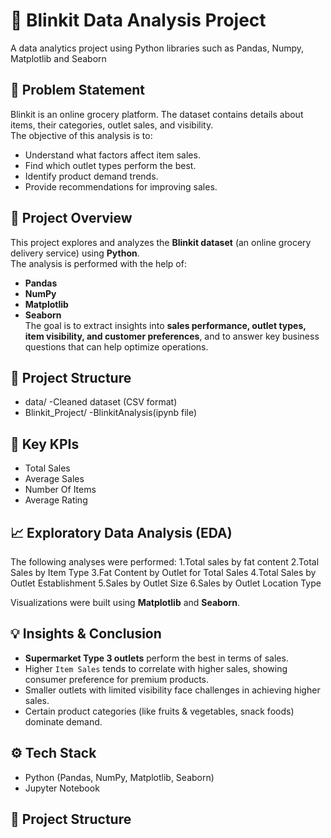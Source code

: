 # 🛒 Blinkit Data Analysis Project
A data analytics project using Python libraries such as Pandas, Numpy, Matplotlib and Seaborn

## 🎯 Problem Statement
Blinkit is an online grocery platform. The dataset contains details about items, their categories, outlet sales, and visibility.  
The objective of this analysis is to:
- Understand what factors affect item sales.  
- Find which outlet types perform the best.  
- Identify product demand trends.  
- Provide recommendations for improving sales.

## 📌 Project Overview
This project explores and analyzes the **Blinkit dataset** (an online grocery delivery service) using **Python**.  
The analysis is performed with the help of:
- **Pandas** 
- **NumPy**  
- **Matplotlib**  
- **Seaborn**  
The goal is to extract insights into **sales performance, outlet types, item visibility, and customer preferences**, and to answer key business questions that can help optimize operations.

## 📂 Project Structure
- data/ -Cleaned dataset (CSV format)
- Blinkit_Project/ -BlinkitAnalysis(ipynb file)


## 🔑 Key KPIs
- Total Sales
- Average Sales
- Number Of Items
- Average Rating

## 📈 Exploratory Data Analysis (EDA)
The following analyses were performed:
1.Total sales by fat content
2.Total Sales by Item Type
3.Fat Content by Outlet for Total Sales
4.Total Sales by Outlet Establishment
5.Sales by Outlet Size
6.Sales by Outlet Location Type

Visualizations were built using **Matplotlib** and **Seaborn**.

## 💡 Insights & Conclusion
- **Supermarket Type 3 outlets** perform the best in terms of sales.  
- Higher `Item Sales` tends to correlate with higher sales, showing consumer preference for premium products.  
- Smaller outlets with limited visibility face challenges in achieving higher sales.  
- Certain product categories (like fruits & vegetables, snack foods) dominate demand.  

## ⚙️ Tech Stack
- Python (Pandas, NumPy, Matplotlib, Seaborn)  
- Jupyter Notebook  


## 📂 Project Structure

